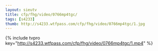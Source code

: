 ```yaml
--- 
layout: sieutv
title: cfp/fhg/video/0766mp4tgc/
tags: [s4233]
thumb: http://s4233.wtfpass.com/cfp/fhg/video/0766mp4tgc/1.jpg
---
```

{% include tvpro key="http://s4233.wtfpass.com/cfp/fhg/video/0766mp4tgc/1.mp4" %} 
